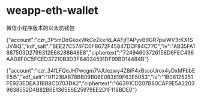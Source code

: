 # weapp-eth-wallet

微信小程序版本的以太坊钱包


{"account":"czr_3P5mDdGkoxWkCeZkxrkLAAFjtTAPyvB9GR7pwWV3rKX1SJV4iQ","kdf_salt":"BEE27C574FC0F8672F45847DCF94C77C","iv":"AB35FA1887503D2799312E68288648E8","ciphertext":"72494603726158D6FEC496AAD8F0C5FCED37210B3D3F64034591DF99BD14484B"}

{"account":"czr_34fLFQeJH7wcgm7VJUezwy4Z8iP4xBssoUrox4yDxMFbbEE5i5","kdf_salt":"011218A878BB09B06E083819F63F5053","iv":"1B08125251FE923EDEA31BB8CD703DA2","ciphertext":"66391CD207B80CAF9E5A22039638552D4B82B6E1365E6E25979EE2D1F116BDE0"}
